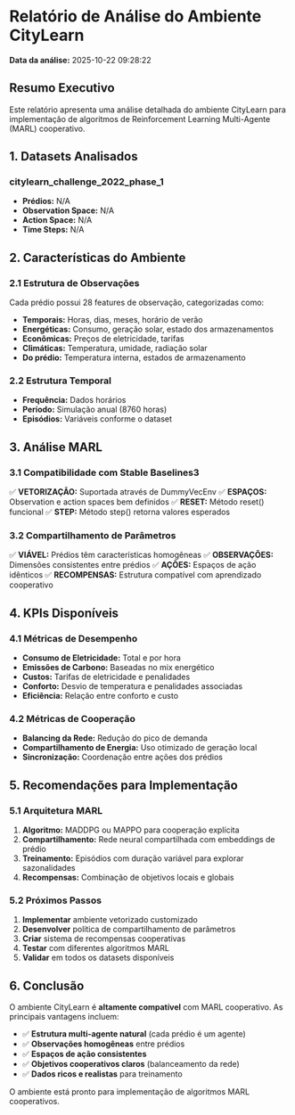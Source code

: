 # Relatório de Análise do Ambiente CityLearn

**Data da análise:** 2025-10-22 09:28:22

## Resumo Executivo

Este relatório apresenta uma análise detalhada do ambiente CityLearn para implementação de algoritmos de Reinforcement Learning Multi-Agente (MARL) cooperativo.

## 1. Datasets Analisados

### citylearn_challenge_2022_phase_1

- **Prédios:** N/A
- **Observation Space:** N/A
- **Action Space:** N/A
- **Time Steps:** N/A

## 2. Características do Ambiente

### 2.1 Estrutura de Observações

Cada prédio possui 28 features de observação, categorizadas como:

- **Temporais:** Horas, dias, meses, horário de verão
- **Energéticas:** Consumo, geração solar, estado dos armazenamentos
- **Econômicas:** Preços de eletricidade, tarifas
- **Climáticas:** Temperatura, umidade, radiação solar
- **Do prédio:** Temperatura interna, estados de armazenamento

### 2.2 Estrutura Temporal

- **Frequência:** Dados horários
- **Período:** Simulação anual (8760 horas)
- **Episódios:** Variáveis conforme o dataset

## 3. Análise MARL

### 3.1 Compatibilidade com Stable Baselines3

✅ **VETORIZAÇÃO:** Suportada através de DummyVecEnv
✅ **ESPAÇOS:** Observation e action spaces bem definidos
✅ **RESET:** Método reset() funcional
✅ **STEP:** Método step() retorna valores esperados

### 3.2 Compartilhamento de Parâmetros

✅ **VIÁVEL:** Prédios têm características homogêneas
✅ **OBSERVAÇÕES:** Dimensões consistentes entre prédios
✅ **AÇÕES:** Espaços de ação idênticos
✅ **RECOMPENSAS:** Estrutura compatível com aprendizado cooperativo

## 4. KPIs Disponíveis

### 4.1 Métricas de Desempenho

- **Consumo de Eletricidade:** Total e por hora
- **Emissões de Carbono:** Baseadas no mix energético
- **Custos:** Tarifas de eletricidade e penalidades
- **Conforto:** Desvio de temperatura e penalidades associadas
- **Eficiência:** Relação entre conforto e custo

### 4.2 Métricas de Cooperação

- **Balancing da Rede:** Redução do pico de demanda
- **Compartilhamento de Energia:** Uso otimizado de geração local
- **Sincronização:** Coordenação entre ações dos prédios

## 5. Recomendações para Implementação

### 5.1 Arquitetura MARL

1. **Algoritmo:** MADDPG ou MAPPO para cooperação explícita
2. **Compartilhamento:** Rede neural compartilhada com embeddings de prédio
3. **Treinamento:** Episódios com duração variável para explorar sazonalidades
4. **Recompensas:** Combinação de objetivos locais e globais

### 5.2 Próximos Passos

1. **Implementar** ambiente vetorizado customizado
2. **Desenvolver** política de compartilhamento de parâmetros
3. **Criar** sistema de recompensas cooperativas
4. **Testar** com diferentes algoritmos MARL
5. **Validar** em todos os datasets disponíveis

## 6. Conclusão

O ambiente CityLearn é **altamente compatível** com MARL cooperativo.
As principais vantagens incluem:

- ✅ **Estrutura multi-agente natural** (cada prédio é um agente)
- ✅ **Observações homogêneas** entre prédios
- ✅ **Espaços de ação consistentes**
- ✅ **Objetivos cooperativos claros** (balanceamento da rede)
- ✅ **Dados ricos e realistas** para treinamento

O ambiente está pronto para implementação de algoritmos MARL cooperativos.
